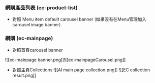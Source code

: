 ### 網購產品列表 (ec-product-list)
- 對照 Menu item default carousel banner (如果沒有在Menu管理加入carousel image banner)

### 網購 (ec-mainpage)
- 對照首頁carousel banner 
  
![[ec-mainpage banner.png]]![[ec-mainpageCarousel.png]]
- 對照主頁Collections
![[AI main page collection.png]]
![[EC collection result.png]]